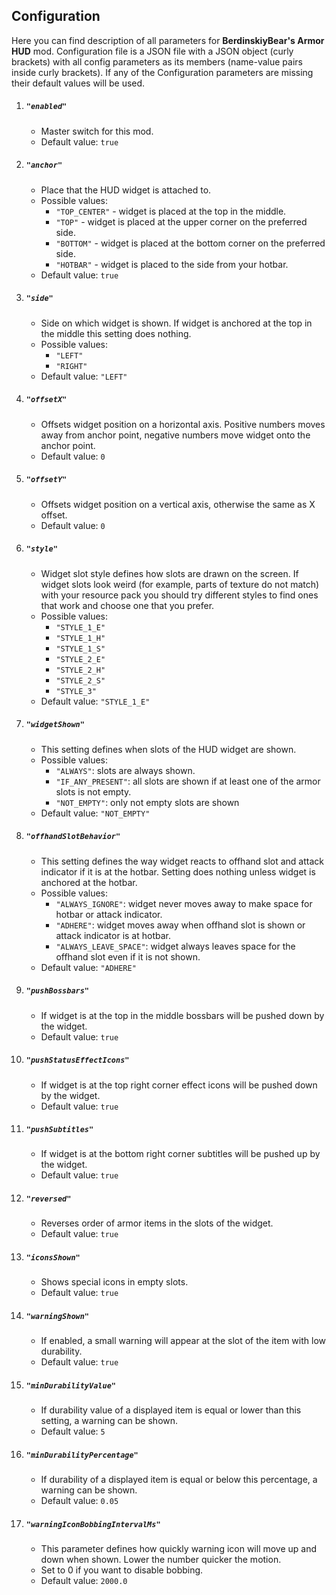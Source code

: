 ## Configuration
Here you can find description of all parameters for **BerdinskiyBear's Armor HUD** mod. Configuration file
is a JSON file with a JSON object (curly brackets) with all config parameters as its members (name-value pairs
inside curly brackets). If any of the Configuration parameters are missing their default values will be used.

1. ##### `"enabled"`
    * Master switch for this mod.
    * Default value: `true`
1. ##### `"anchor"`
    * Place that the HUD widget is attached to.
    * Possible values:
        * `"TOP_CENTER"` - widget is placed at the top in the middle.
        * `"TOP"` - widget is placed at the upper corner on the preferred side.
        * `"BOTTOM"` - widget is placed at the bottom corner on the preferred side.
        * `"HOTBAR"` - widget is placed to the side from your hotbar.
    * Default value: `true`
1. ##### `"side"`
    * Side on which widget is shown.
      If widget is anchored at the top in the middle this setting does nothing.
    * Possible values:
        * `"LEFT"`
        * `"RIGHT"`
    * Default value: `"LEFT"`
1. ##### `"offsetX"`
    * Offsets widget position on a horizontal axis. Positive numbers moves away from anchor point,
      negative numbers move widget onto the anchor point.
    * Default value: `0`
1. ##### `"offsetY"`
    * Offsets widget position on a vertical axis, otherwise the same as X offset.
    * Default value: `0`
1. ##### `"style"`
    * Widget slot style defines how slots are drawn on the screen. If widget slots look weird
      (for example, parts of texture do not match) with your resource pack you should try different styles to find
      ones that work and choose one that you prefer.
    * Possible values:
        * `"STYLE_1_E"`
        * `"STYLE_1_H"`
        * `"STYLE_1_S"`
        * `"STYLE_2_E"`
        * `"STYLE_2_H"`
        * `"STYLE_2_S"`
        * `"STYLE_3"`
    * Default value: `"STYLE_1_E"`
1. ##### `"widgetShown"`
    * This setting defines when slots of the HUD widget are shown.
    * Possible values:
        * `"ALWAYS"`: slots are always shown.
        * `"IF_ANY_PRESENT"`: all slots are shown if at least one of the armor slots is not empty.
        * `"NOT_EMPTY"`: only not empty slots are shown
    * Default value: `"NOT_EMPTY"`
1. ##### `"offhandSlotBehavior"`
    * This setting defines the way widget reacts to offhand slot and attack indicator if it is at the hotbar.
      Setting does nothing unless widget is anchored at the hotbar.
    * Possible values:
        * `"ALWAYS_IGNORE"`: widget never moves away to make space for hotbar or attack indicator.
        * `"ADHERE"`: widget moves away when offhand slot is shown or attack indicator is at hotbar.
        * `"ALWAYS_LEAVE_SPACE"`: widget always leaves space for the offhand slot even if it is not shown.
    * Default value: `"ADHERE"`
1. ##### `"pushBossbars"`
   * If widget is at the top in the middle bossbars will be pushed down by the widget.
   * Default value: `true`
1. ##### `"pushStatusEffectIcons"`
   * If widget is at the top right corner effect icons will be pushed down by the widget.
   * Default value: `true`
1. ##### `"pushSubtitles"`
   * If widget is at the bottom right corner subtitles will be pushed up by the widget.
   * Default value: `true`
1. ##### `"reversed"`
    * Reverses order of armor items in the slots of the widget.
    * Default value: `true`
1. ##### `"iconsShown"`
    * Shows special icons in empty slots.
    * Default value: `true`
1. ##### `"warningShown"`
    * If enabled, a small warning will appear at the slot of the item with low durability.
    * Default value: `true`
1. ##### `"minDurabilityValue"`
    * If durability value of a displayed item is equal or lower than this setting, a warning can be shown.
    * Default value: `5`
1. ##### `"minDurabilityPercentage"`
    * If durability of a displayed item is equal or below this percentage, a warning can be shown.
    * Default value: `0.05`
1. ##### `"warningIconBobbingIntervalMs"`
    * This parameter defines how quickly warning icon will move up and down when shown.
    Lower the number quicker the motion.
    * Set to 0 if you want to disable bobbing.
    * Default value: `2000.0`
